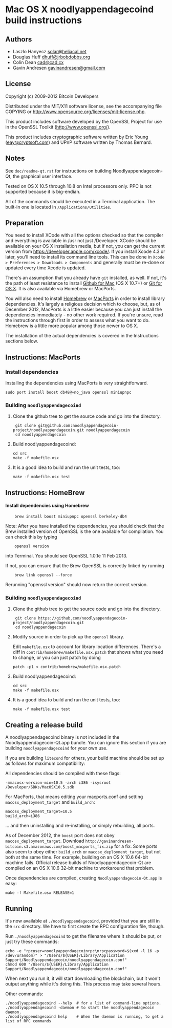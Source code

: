 Mac OS X noodlyappendagecoind build instructions
================================================

Authors
-------

* Laszlo Hanyecz <solar@heliacal.net>
* Douglas Huff <dhuff@jrbobdobbs.org>
* Colin Dean <cad@cad.cx>
* Gavin Andresen <gavinandresen@gmail.com>

License
-------

Copyright (c) 2009-2012 Bitcoin Developers

Distributed under the MIT/X11 software license, see the accompanying
file COPYING or http://www.opensource.org/licenses/mit-license.php.

This product includes software developed by the OpenSSL Project for use in
the OpenSSL Toolkit (http://www.openssl.org/).

This product includes cryptographic software written by
Eric Young (eay@cryptsoft.com) and UPnP software written by Thomas Bernard.

Notes
-----

See `doc/readme-qt.rst` for instructions on building Noodlyappendagecoin-Qt, the
graphical user interface.

Tested on OS X 10.5 through 10.8 on Intel processors only. PPC is not
supported because it is big-endian.

All of the commands should be executed in a Terminal application. The
built-in one is located in `/Applications/Utilities`.

Preparation
-----------

You need to install XCode with all the options checked so that the compiler
and everything is available in /usr not just /Developer. XCode should be
available on your OS X installation media, but if not, you can get the
current version from https://developer.apple.com/xcode/. If you install
Xcode 4.3 or later, you'll need to install its command line tools. This can
be done in `Xcode > Preferences > Downloads > Components` and generally must
be re-done or updated every time Xcode is updated.

There's an assumption that you already have `git` installed, as well. If
not, it's the path of least resistance to install [Github for Mac](https://mac.github.com/)
(OS X 10.7+) or
[Git for OS X](https://code.google.com/p/git-osx-installer/). It is also
available via Homebrew or MacPorts.

You will also need to install [Homebrew](http://mxcl.github.io/homebrew/)
or [MacPorts](https://www.macports.org/) in order to install library
dependencies. It's largely a religious decision which to choose, but, as of
December 2012, MacPorts is a little easier because you can just install the
dependencies immediately - no other work required. If you're unsure, read
the instructions through first in order to assess what you want to do.
Homebrew is a little more popular among those newer to OS X.

The installation of the actual dependencies is covered in the Instructions
sections below.

Instructions: MacPorts
----------------------

### Install dependencies

Installing the dependencies using MacPorts is very straightforward.

    sudo port install boost db48@+no_java openssl miniupnpc

### Building `noodlyappendagecoind`

1. Clone the github tree to get the source code and go into the directory.

        git clone git@github.com:noodlyappendagecoin-project/noodlyappendagecoin.git noodlyappendagecoin
        cd noodlyappendagecoin

2.  Build noodlyappendagecoind:

        cd src
        make -f makefile.osx

3.  It is a good idea to build and run the unit tests, too:

        make -f makefile.osx test

Instructions: HomeBrew
----------------------

#### Install dependencies using Homebrew

        brew install boost miniupnpc openssl berkeley-db4

Note: After you have installed the dependencies, you should check that the Brew installed version of OpenSSL is the one available for compilation. You can check this by typing

        openssl version

into Terminal. You should see OpenSSL 1.0.1e 11 Feb 2013.

If not, you can ensure that the Brew OpenSSL is correctly linked by running

        brew link openssl --force

Rerunning "openssl version" should now return the correct version.

### Building `noodlyappendagecoind`

1. Clone the github tree to get the source code and go into the directory.

        git clone https://github.com/noodlyappendagecoin-project/noodlyappendagecoin.git
        cd noodlyappendagecoin

2.  Modify source in order to pick up the `openssl` library.

    Edit `makefile.osx` to account for library location differences. There's a
    diff in `contrib/homebrew/makefile.osx.patch` that shows what you need to
    change, or you can just patch by doing

        patch -p1 < contrib/homebrew/makefile.osx.patch

3.  Build noodlyappendagecoind:

        cd src
        make -f makefile.osx

4.  It is a good idea to build and run the unit tests, too:

        make -f makefile.osx test

Creating a release build
------------------------

A noodlyappendagecoind binary is not included in the Noodlyappendagecoin-Qt.app bundle. You can ignore
this section if you are building `noodlyappendagecoind` for your own use.

If you are building `litecond` for others, your build machine should be set up
as follows for maximum compatibility:

All dependencies should be compiled with these flags:

    -mmacosx-version-min=10.5 -arch i386 -isysroot /Developer/SDKs/MacOSX10.5.sdk

For MacPorts, that means editing your macports.conf and setting
`macosx_deployment_target` and `build_arch`:

    macosx_deployment_target=10.5
    build_arch=i386

... and then uninstalling and re-installing, or simply rebuilding, all ports.

As of December 2012, the `boost` port does not obey `macosx_deployment_target`.
Download `http://gavinandresen-bitcoin.s3.amazonaws.com/boost_macports_fix.zip`
for a fix. Some ports also seem to obey either `build_arch` or
`macosx_deployment_target`, but not both at the same time. For example, building
on an OS X 10.6 64-bit machine fails. Official release builds of Noodlyappendagecoin-Qt are
compiled on an OS X 10.6 32-bit machine to workaround that problem.

Once dependencies are compiled, creating `Noodlyappendagecoin-Qt.app` is easy:

    make -f Makefile.osx RELEASE=1

Running
-------

It's now available at `./noodlyappendagecoind`, provided that you are still in the `src`
directory. We have to first create the RPC configuration file, though.

Run `./noodlyappendagecoind` to get the filename where it should be put, or just try these
commands:

    echo -e "rpcuser=noodlyappendagecoinrpc\nrpcpassword=$(xxd -l 16 -p /dev/urandom)" > "/Users/${USER}/Library/Application Support/Noodlyappendagecoin/noodlyappendagecoin.conf"
    chmod 600 "/Users/${USER}/Library/Application Support/Noodlyappendagecoin/noodlyappendagecoin.conf"

When next you run it, it will start downloading the blockchain, but it won't
output anything while it's doing this. This process may take several hours.

Other commands:

    ./noodlyappendagecoind --help  # for a list of command-line options.
    ./noodlyappendagecoind -daemon # to start the noodlyappendagecoin daemon.
    ./noodlyappendagecoind help    # When the daemon is running, to get a list of RPC commands
